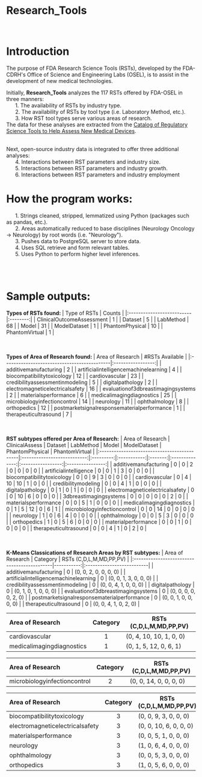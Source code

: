 # Research_Tools

<br><h1>Introduction</h1>
The purpose of FDA Research Science Tools (RSTs), developed by the FDA-CDRH's Office of Science and Engineering Labs (OSEL), is to assist in the development of new medical technologies.  

Initially, <b>Research_Tools</b> analyzes the 117 RSTs offered by FDA-OSEL in three manners: <br>
&nbsp;&nbsp;&nbsp;&nbsp;&nbsp;&nbsp;1\. The availability of RSTs by industry type. <br>
&nbsp;&nbsp;&nbsp;&nbsp;&nbsp;&nbsp;2\. The availability of RSTs by tool type (i.e. Laboratory Method, etc.). <br>
&nbsp;&nbsp;&nbsp;&nbsp;&nbsp;&nbsp;3\. How RST tool types serve various areas of research. <br>
The data for these analyses are extracted from the [Catalog of Regulatory Science Tools to Help Assess New Medical Devices](https://www.fda.gov/medical-devices/science-and-research-medical-devices/catalog-regulatory-science-tools-help-assess-new-medical-devices).
  

<p><br>Next, open-source industry data is integrated to offer three additional analyses: <br>
&nbsp;&nbsp;&nbsp;&nbsp;&nbsp;&nbsp;4. Interactions between RST parameters and industry size. <br>
&nbsp;&nbsp;&nbsp;&nbsp;&nbsp;&nbsp;5. Interactions between RST parameters and industry growth. <br>
&nbsp;&nbsp;&nbsp;&nbsp;&nbsp;&nbsp;6. Interactions between RST parameters and industry employment <br> 

<h1>How the program works:</h1>
&nbsp;&nbsp;&nbsp;&nbsp;&nbsp;&nbsp;1. Strings cleaned, stripped, lemmatized using Python (packages such as pandas, etc.). <br>
&nbsp;&nbsp;&nbsp;&nbsp;&nbsp;&nbsp;2. Areas automatically reduced to base disciplines (Neurology Oncology -> Neurology) by root words (i.e. "Neurology"). <br>
&nbsp;&nbsp;&nbsp;&nbsp;&nbsp;&nbsp;3. Pushes data to PostgreSQL server to store data. <br>
&nbsp;&nbsp;&nbsp;&nbsp;&nbsp;&nbsp;4. Uses SQL retrieve and form relevant tables. <br>
&nbsp;&nbsp;&nbsp;&nbsp;&nbsp;&nbsp;5. Uses Python to perform higher level inferences. <br>

<br><br><h1>Sample outputs:</h1>

<b>Types of RSTs found: </b>
| Type of RSTs              |   Counts |
|:--------------------------|:--------:|
| ClinicalOutcomeAssessment |        1 |
| Dataset                   |        5 |
| LabMethod                 |       68 |
| Model                     |       31 |
| ModelDataset              |        1 |
| PhantomPhysical           |       10 |
| PhantomVirtual            |        1 |

<br><br><b>Types of Area of Research found: </b>
| Area of Research                            |   #RSTs Available |
|:--------------------------------------------|:-----------------:|
| additivemanufacturing                       |                 2 |
| artificialintelligencemachinelearning       |                 4 |
| biocompatibilitytoxicology                  |                12 |
| cardiovascular                              |                23 |
| credibilityassessmentinmodeling             |                 5 |
| digitalpathology                            |                 2 |
| electromagneticelectricalsafety             |                16 |
| evaluationof3dbreastimagingsystems          |                 2 |
| materialsperformance                        |                 6 |
| medicalimagingdiagnostics                   |                25 |
| microbiologyinfectioncontrol                |                14 |
| neurology                                   |                11 |
| ophthalmology                               |                 8 |
| orthopedics                                 |                12 |
| postmarketsignalresponsematerialperformance |                 1 |
| therapeuticultrasound                       |                 7 |

<br><br><b>RST subtypes offered per Area of Research:</b>
| Area of Research                            |   ClinicalAssess            |   Dataset |   LabMethod |   Model |   ModelDataset |   PhantomPhysical |   PhantomVirtual |
|:--------------------------------------------|:---------------------------:|:---------:|:-----------:|:-------:|:--------------:|:-----------------:|:----------------:|
| additivemanufacturing                       |                           0 |         0 |           2 |       0 |              0 |                 0 |                0 |
| artificialintelligence                      |                           0 |         0 |           1 |       3 |              0 |                 0 |                0 |
| biocompatibilitytoxicology                  |                           0 |         0 |           9 |       3 |              0 |                 0 |                0 |
| cardiovascular                              |                           0 |         4 |          10 |      10 |              1 |                 0 |                0 |
| credibilitymodeling                         |                           0 |         0 |           4 |       1 |              0 |                 0 |                0 |
| digitalpathology                            |                           0 |         1 |           0 |       1 |              0 |                 0 |                0 |
| electromagneticelectricalsafety             |                           0 |         0 |          10 |       6 |              0 |                 0 |                0 |
| 3dbreastimagingsystems                      |                           0 |         0 |           0 |       0 |              0 |                 2 |                0 |
| materialsperformance                        |                           0 |         0 |           5 |       1 |              0 |                 0 |                0 |
| medicalimagingdiagnostics                   |                           0 |         1 |           5 |      12 |              0 |                 6 |                1 |
| microbiologyinfectioncontrol                |                           0 |         0 |          14 |       0 |              0 |                 0 |                0 |
| neurology                                   |                           1 |         0 |           6 |       4 |              0 |                 0 |                0 |
| ophthalmology                               |                           0 |         0 |           5 |       3 |              0 |                 0 |                0 |
| orthopedics                                 |                           1 |         0 |           5 |       6 |              0 |                 0 |                0 |
| materialperformance                         |                           0 |         0 |           1 |       0 |              0 |                 0 |                0 |
| therapeuticultrasound                       |                           0 |         0 |           4 |       1 |              0 |                 2 |                0 |

<br><br><b>K-Means Classications of Research Areas by RST subtypes:</b>
| Area of Research                            |   Category | RSTs (C,D,L,M,MD,PP,PV)   |
|:--------------------------------------------|-----------:|:--------------------------|
| additivemanufacturing                       |          0 | (0, 0, 2, 0, 0, 0, 0)     |
| artificialintelligencemachinelearning       |          0 | (0, 0, 1, 3, 0, 0, 0)     |
| credibilityassessmentinmodeling             |          0 | (0, 0, 4, 1, 0, 0, 0)     |
| digitalpathology                            |          0 | (0, 1, 0, 1, 0, 0, 0)     |
| evaluationof3dbreastimagingsystems          |          0 | (0, 0, 0, 0, 0, 2, 0)     |
| postmarketsignalresponsematerialperformance |          0 | (0, 0, 1, 0, 0, 0, 0)     |
| therapeuticultrasound                       |          0 | (0, 0, 4, 1, 0, 2, 0)     |

| Area of Research                            |   Category | RSTs (C,D,L,M,MD,PP,PV)   |
|:--------------------------------------------|:----------:|---------------------------|
| cardiovascular                              |          1 | (0, 4, 10, 10, 1, 0, 0)   |
| medicalimagingdiagnostics                   |          1 | (0, 1, 5, 12, 0, 6, 1)    |

| Area of Research                            |   Category | RSTs (C,D,L,M,MD,PP,PV)   |
|:--------------------------------------------|:----------:|---------------------------|
| microbiologyinfectioncontrol                |          2 | (0, 0, 14, 0, 0, 0, 0)    |

| Area of Research                            |   Category | RSTs (C,D,L,M,MD,PP,PV)   |
|:--------------------------------------------|:----------:|---------------------------|
| biocompatibilitytoxicology                  |          3 | (0, 0, 9, 3, 0, 0, 0)     |
| electromagneticelectricalsafety             |          3 | (0, 0, 10, 6, 0, 0, 0)    |
| materialsperformance                        |          3 | (0, 0, 5, 1, 0, 0, 0)     |
| neurology                                   |          3 | (1, 0, 6, 4, 0, 0, 0)     |
| ophthalmology                               |          3 | (0, 0, 5, 3, 0, 0, 0)     |
| orthopedics                                 |          3 | (1, 0, 5, 6, 0, 0, 0)     |
